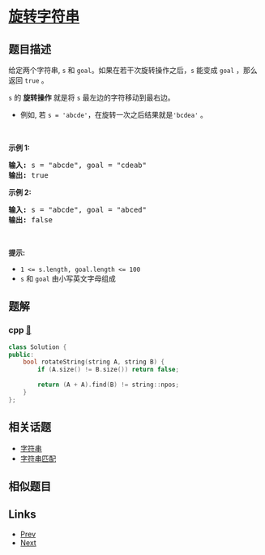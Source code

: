 
# [旋转字符串](https://leetcode-cn.com/problems/rotate-string)

## 题目描述

<p>给定两个字符串, <code>s</code>&nbsp;和&nbsp;<code>goal</code>。如果在若干次旋转操作之后，<code>s</code>&nbsp;能变成&nbsp;<code>goal</code>&nbsp;，那么返回&nbsp;<code>true</code>&nbsp;。</p>

<p><code>s</code>&nbsp;的 <strong>旋转操作</strong> 就是将&nbsp;<code>s</code> 最左边的字符移动到最右边。&nbsp;</p>

<ul>
	<li>例如, 若&nbsp;<code>s = 'abcde'</code>，在旋转一次之后结果就是<code>'bcdea'</code>&nbsp;。</li>
</ul>

<p>&nbsp;</p>

<p><strong>示例 1:</strong></p>

<pre>
<strong>输入:</strong> s = "abcde", goal = "cdeab"
<strong>输出:</strong> true
</pre>

<p><strong>示例 2:</strong></p>

<pre>
<strong>输入:</strong> s = "abcde", goal = "abced"
<strong>输出:</strong> false
</pre>

<p>&nbsp;</p>

<p><strong>提示:</strong></p>

<ul>
	<li><code>1 &lt;= s.length, goal.length &lt;= 100</code></li>
	<li><code>s</code>&nbsp;和&nbsp;<code>goal</code>&nbsp;由小写英文字母组成</li>
</ul>


## 题解

### cpp [🔗](rotate-string.cpp) 
```cpp
class Solution {
public:
    bool rotateString(string A, string B) {
        if (A.size() != B.size()) return false;
        
        return (A + A).find(B) != string::npos;
    }
};
```


## 相关话题

- [字符串](../../tags/string.md) 
- [字符串匹配](../../tags/string-matching.md) 


## 相似题目



## Links

- [Prev](../number-of-matching-subsequences/README.md) 
- [Next](../design-hashset/README.md) 

